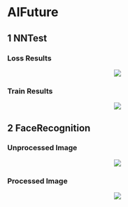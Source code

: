 # AIFuture

## 1 NNTest
### Loss Results
  
<div align=center><img src="https://github.com/xindaqi/AIFuture/blob/master/NNTest/images/loss.png"/></div>

  
### Train Results
<div align=center><img src="https://github.com/xindaqi/AIFuture/blob/master/NNTest/images/results.png"/></div>
  

## 2 FaceRecognition
### Unprocessed Image
<div align=center><img src="https://github.com/xindaqi/AIFuture/blob/master/FaceRecognition/images/Mac.png"/></div>  

 
### Processed Image
<div align=center><img src="https://github.com/xindaqi/AIFuture/blob/master/FaceRecognition/processed/1.png"/></div>  

 

